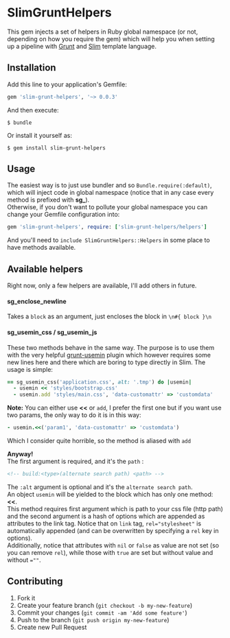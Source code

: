 # SlimGruntHelpers

This gem injects a set of helpers in Ruby global namespace (or not, depending on
how you require the gem) which will help you when setting up a pipeline with
[Grunt](http://gruntjs.com/) and [Slim](https://github.com/slim-template/slim) template language.

## Installation

Add this line to your application's Gemfile:

```ruby
gem 'slim-grunt-helpers', '~> 0.0.3'
```

And then execute:

    $ bundle

Or install it yourself as:

    $ gem install slim-grunt-helpers

## Usage

The easiest way is to just use bundler and so `Bundle.require(:default)`, which will inject code in
global namespace (notice that in any case every method is prefixed with **sg_**).  
Otherwise, if you don't want to pollute your global namespace you can change your Gemfile configuration into:

```ruby
gem 'slim-grunt-helpers', require: ['slim-grunt-helpers/helpers']
```

And you'll need to `include SlimGruntHelpers::Helpers` in some place to have methods available.

## Available helpers

Right now, only a few helpers are available, I'll add others in future.

#### sg\_enclose\_newline

Takes a `block` as an argument, just encloses the block in `\n#{ block }\n`

#### sg\_usemin\_css / sg\_usemin\_js

These two methods behave in the same way. The purpose is to use them with the very helpful
[grunt-usemin](https://github.com/yeoman/grunt-usemin) plugin which however requires some new lines here and
there which are boring to type directly in Slim. The usage is simple:

```ruby
== sg_usemin_css('application.css', alt: '.tmp') do |usemin|
  - usemin << 'styles/bootstrap.css'
  - usemin.add 'styles/main.css', 'data-customattr' => 'customdata'
```

**Note:** You can either use **&lt;&lt;** or `add`, I prefer the first one but if you want use two params,
the only way to do it is in this way:
```ruby
- usemin.<<('param1', 'data-customattr' => 'customdata')
```
Which I consider quite horrible, so the method is aliased with `add`

**Anyway!**  
The first argument is required, and it's the `path` :

```html
<!-- build:<type>(alternate search path) <path> -->
```

The `:alt` argument is optional and it's the `alternate search path`.  
An object `usemin` will be yielded to the block which has only one method: **&lt;&lt;**.  
This method requires first argument which is path to your css file (http path) and the second argument is a
hash of options which are appended as attributes to the link tag. Notice that on `link` tag,
`rel="stylesheet"` is automatically appended (and can be overwritten by specifying a `rel` key in options).  
Additionally, notice that attributes with `nil` or `false` as value are not set (so you can remove `rel`), while those with `true` are set but without value and without `=""`.

## Contributing

1. Fork it
2. Create your feature branch (`git checkout -b my-new-feature`)
3. Commit your changes (`git commit -am 'Add some feature'`)
4. Push to the branch (`git push origin my-new-feature`)
5. Create new Pull Request

